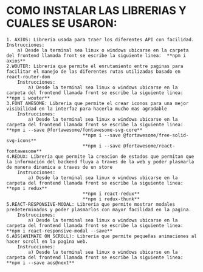 # COMO  INSTALAR LAS LIBRERIAS Y CUALES SE USARON:
    1. AXIOS: Libreria usada para traer los diferentes API con facilidad.
    Instrucciones:
        a) Desde la terminal sea linux o windows ubicarse en la carpeta del frontend llamada front se escribe la siguiente linea:  **npm i axios** 
    2.WOUTER: Libreria que permite el enrutamiento entre paginas para facilitar el manejo de las diferentes rutas utilizadas basado en react-router-dom
        Instrucciones:
            a) Desde la terminal sea linux o windows ubicarse en la carpeta del frontend llamada front se escribe la siguiente linea:  **npm i wouter** 
    3.FONT AWESOME: Libreria que permite el crear iconos para una mejor visibilidad en la interfaz para hacerla mucho mas agradable
        Instrucciones:
            a) Desde la terminal sea linux o windows ubicarse en la carpeta del frontend llamada front se escribe la siguiente linea:  **npm i --save @fortawesome/fontawesome-svg-core** 
                                **npm i --save @fortawesome/free-solid-svg-icons** 
                                **npm i --save @fortawesome/react-fontawesome** 
    4.REDUX: Libreria que permite la creacion de estados que permitan que la información del backend fluya a traves de la web y poder plasmarla de manera dinamica a traves de un store
        Instrucciones:
            a) Desde la terminal sea linux o windows ubicarse en la carpeta del frontend llamada front se escribe la siguiente linea:  **npm i redux** 
                                **npm i react-redux** 
                                **npm i redux-thunk** 
    5.REACT-RESPONSIVE-MODAL: Libreria que permite mostrar modales predeterminados y poder plasmarlos con mayor facilidad en la pagina.
        Instrucciones:
            a) Desde la terminal sea linux o windows ubicarse en la carpeta del frontend llamada front se escribe la siguiente linea:  **npm i react-responsive-modal --save** 
    6.AOS(ANIMATE ON SCROLL): Libreria que permite pequeñas animaciones al hacer scroll en la pagina web.
        Instrucciones:
            a) Desde la terminal sea linux o windows ubicarse en la carpeta del frontend llamada front se escribe la siguiente linea:  **npm i --save aos@next** 
                                

